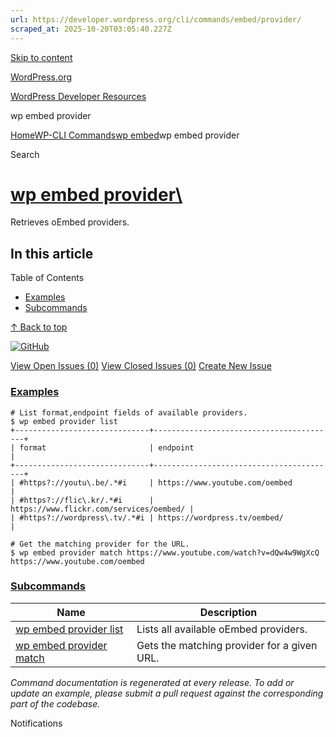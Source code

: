 ```yaml
---
url: https://developer.wordpress.org/cli/commands/embed/provider/
scraped_at: 2025-10-20T03:05:40.227Z
---
```


[Skip to content](https://developer.wordpress.org/cli/commands/embed-2/provider/#wp--skip-link--target)

[WordPress.org](https://wordpress.org/)

[WordPress Developer Resources](https://developer.wordpress.org/)

wp embed provider


[Home](https://developer.wordpress.org/)[WP-CLI Commands](https://developer.wordpress.org/cli/commands/)[wp embed](https://developer.wordpress.org/cli/commands/embed-2/)wp embed provider

Search

# [wp embed provider\  <command>](https://developer.wordpress.org/cli/commands/embed-2/provider/)

Retrieves oEmbed providers.

## In this article

Table of Contents

- [Examples](https://developer.wordpress.org/cli/commands/embed-2/provider/#examples)
- [Subcommands](https://developer.wordpress.org/cli/commands/embed-2/provider/#subcommands)

[↑ Back to top](https://developer.wordpress.org/cli/commands/embed-2/provider/#wp--skip-link--target)

[![GitHub](https://make.wordpress.org/cli/wp-content/plugins/wporg-cli/assets/images/github-mark.svg)](https://github.com/wp-cli/embed-command)

[View Open Issues (0)](https://github.com/login?return_to=%2Fissues%3Fq%3Dlabel%3Acommand%3Aembed-provider+sort%3Aupdated-desc+org%3Awp-cli+is%3Aopen) [View Closed Issues (0)](https://github.com/login?return_to=%2Fissues%3Fq%3Dlabel%3Acommand%3Aembed-provider+sort%3Aupdated-desc+org%3Awp-cli+is%3Aclosed) [Create New Issue](https://github.com/wp-cli/embed-command/issues/new)

### [Examples](https://developer.wordpress.org/cli/commands/embed-2/provider/\#examples)

```
# List format,endpoint fields of available providers.
$ wp embed provider list
+------------------------------+-----------------------------------------+
| format                       | endpoint                                |
+------------------------------+-----------------------------------------+
| #https?://youtu\.be/.*#i     | https://www.youtube.com/oembed          |
| #https?://flic\.kr/.*#i      | https://www.flickr.com/services/oembed/ |
| #https?://wordpress\.tv/.*#i | https://wordpress.tv/oembed/            |

# Get the matching provider for the URL.
$ wp embed provider match https://www.youtube.com/watch?v=dQw4w9WgXcQ
https://www.youtube.com/oembed

```

### [Subcommands](https://developer.wordpress.org/cli/commands/embed-2/provider/\#subcommands)

| Name | Description |
| --- | --- |
| [wp embed provider list](https://developer.wordpress.org/cli/commands/embed-2/provider/list/) | Lists all available oEmbed providers. |
| [wp embed provider match](https://developer.wordpress.org/cli/commands/embed-2/provider/match/) | Gets the matching provider for a given URL. |

_Command documentation is regenerated at every release. To add or update an example, please submit a pull request against the corresponding part of the codebase._

Notifications